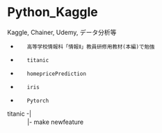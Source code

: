 # Python_Kaggle
Kaggle, Chainer, Udemy, データ分析等

*        高等学校情報科「情報Ⅱ」教員研修用教材(本編)で勉強
*        titanic
*        homepricePrediction
*        iris
*        Pytorch

titanic -|<br>
　　　 |- make newfeature
